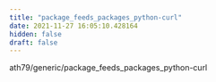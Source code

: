 ```yaml
---
title: "package_feeds_packages_python-curl"
date: 2021-11-27 16:05:10.428164
hidden: false
draft: false
---
```


ath79/generic/package_feeds_packages_python-curl

